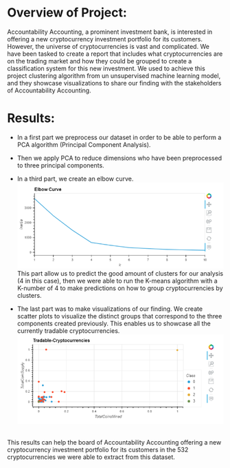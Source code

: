 # Overview of Project:

Accountability Accounting, a prominent investment bank, is interested in offering a new cryptocurrency investment portfolio for its customers.<br>
However, the universe of cryptocurrencies is vast and complicated. We have been tasked to create a report that includes what cryptocurrencies are on the trading market and how they could be grouped to create a classification system for this new investment.
We used to achieve this project clustering algorithm from un unsupervised machine learning model, and they showcase visualizations to share our finding with the stakeholders of Accountability Accounting.


# Results:

- In a first part we preprocess our dataset in order to be able to perform a PCA algorithm (Principal Component Analysis).
- Then we apply PCA to reduce dimensions who have been preprocessed to three principal components.
- In a third part, we create an elbow curve.
![](Images/elbow_curve.PNG)
  <br>
 This part allow us to predict the good amount of clusters for our analysis (4 in this case), then we were able to run the K-means algorithm with a K-number of 4 to make predictions on how to group cryptocurrencies by clusters.
  
- The last part was to make visualizations of our finding. We create scatter plots to visualize the distinct groups that correspond to the three components created previously. This enables us to showcase all the currently tradable cryptocurrencies.
![](Images/tradable_cryptocurrencies.PNG)
 <br> 
This results can help the board of Accountability Accounting offering a new cryptocurrency investment portfolio for its customers in the 532 cryptocurrencies we were able to extract from this dataset.